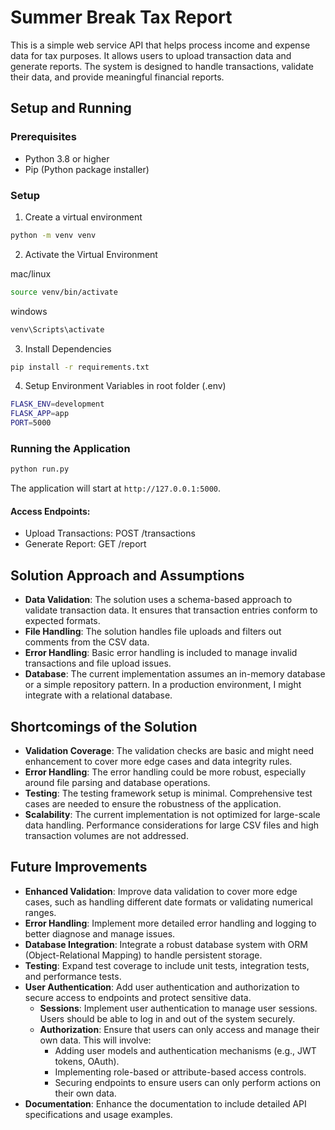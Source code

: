 # Summer Break Tax Report

This is a simple web service API that helps process income and expense data for tax purposes. It allows users to upload transaction data and generate reports. The system is designed to handle transactions, validate their data, and provide meaningful financial reports.

## Setup and Running

### Prerequisites
- Python 3.8 or higher
- Pip (Python package installer)

### Setup
1. Create a virtual environment
```bash
python -m venv venv
```

2. Activate the Virtual Environment

mac/linux
```bash
source venv/bin/activate
```

windows
```bash
venv\Scripts\activate
```
3. Install Dependencies

```bash
pip install -r requirements.txt
```

4. Setup Environment Variables in root folder (.env)
```bash
FLASK_ENV=development
FLASK_APP=app
PORT=5000
```

### Running the Application

```bash
python run.py
```
The application will start at `http://127.0.0.1:5000`.

#### Access Endpoints:

- Upload Transactions: POST /transactions
- Generate Report: GET /report

## Solution Approach and Assumptions
- **Data Validation**: The solution uses a schema-based approach to validate transaction data. It ensures that transaction entries conform to expected formats.
- **File Handling**: The solution handles file uploads and filters out comments from the CSV data.
- **Error Handling**: Basic error handling is included to manage invalid transactions and file upload issues.
- **Database**: The current implementation assumes an in-memory database or a simple repository pattern. In a production environment, I might integrate with a relational database.

## Shortcomings of the Solution
- **Validation Coverage**: The validation checks are basic and might need enhancement to cover more edge cases and data integrity rules.
- **Error Handling**: The error handling could be more robust, especially around file parsing and database operations.
- **Testing**: The testing framework setup is minimal. Comprehensive test cases are needed to ensure the robustness of the application.
- **Scalability**: The current implementation is not optimized for large-scale data handling. Performance considerations for large CSV files and high transaction volumes are not addressed.

## Future Improvements
- **Enhanced Validation**: Improve data validation to cover more edge cases, such as handling different date formats or validating numerical ranges.
- **Error Handling**: Implement more detailed error handling and logging to better diagnose and manage issues.
- **Database Integration**: Integrate a robust database system with ORM (Object-Relational Mapping) to handle persistent storage.
- **Testing**: Expand test coverage to include unit tests, integration tests, and performance tests.
- **User Authentication**: Add user authentication and authorization to secure access to endpoints and protect sensitive data.
    - **Sessions**: Implement user authentication to manage user sessions. Users should be able to log in and out of the system securely.
    - **Authorization**: Ensure that users can only access and manage their own data. This will involve:
        - Adding user models and authentication mechanisms (e.g., JWT tokens, OAuth).
        - Implementing role-based or attribute-based access controls.
        - Securing endpoints to ensure users can only perform actions on their own data.
- **Documentation**: Enhance the documentation to include detailed API specifications and usage examples.

